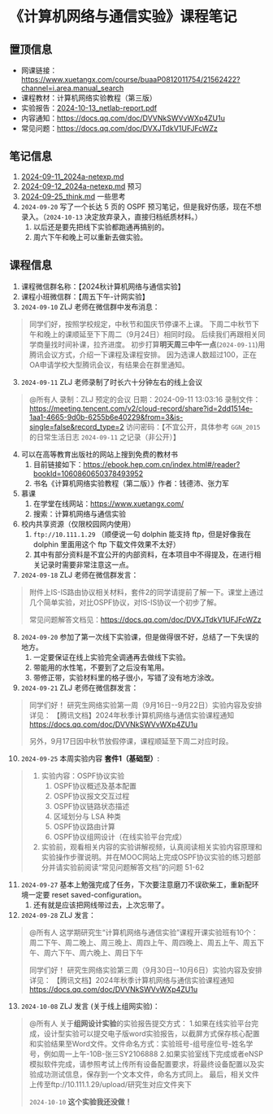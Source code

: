# 《计算机网络与通信实验》课程笔记

## 置顶信息

- 网课链接：https://www.xuetangx.com/course/buaaP0812011754/21562422?channel=i.area.manual_search
- 课程教材：计算机网络实验教程（第三版）
- 实验报告：[2024-10-13_netlab-report.pdf](../../blob/pdf/2024-10-13_netlab-report.pdf)
- 内容通知：https://docs.qq.com/doc/DVVNkSWVvWXp4ZU1u
- 常见问题：https://docs.qq.com/doc/DVXJTdkV1UFJFcWZz

## 笔记信息

1. [2024-09-11_2024a-netexp.md](../../data/2024a-netexp/2024-09-11_2024a-netexp.md)
2. [2024-09-12_2024a-netexp.md](../../data/2024a-netexp/2024-09-12_2024a-netexp.md) 预习
3. [2024-09-25_think.md](../../data/2024a-netexp/2024-09-25_think.md) 一些思考
4. `2024-09-20` 写了一个长达 5 页的 OSPF 预习笔记，但是我好伤感，现在不想录入。（`2024-10-13` 决定放弃录入，直接归档纸质材料。）
   1. 以后还是要先把线下实验都跑通再搞别的。
   2. 周六下午和晚上可以重新去做实验。

## 课程信息

1. 课程微信群名称：【2024秋计算机网络与通信实验】
2. 课程小班微信群：【周五下午-计网实验】
3. `2024-09-10` ZLJ 老师在微信群中发布消息：

> 同学们好，按照学校规定，中秋节和国庆节停课不上课。
> 下周二中秋节下午和晚上的课顺延至下下周二（9月24日）相同时段。
> 后续我们再跟相关同学商量找时间补课，拉齐进度。
> 初步打算**明天周三中午一点**(`2024-09-11`)用腾讯会议方式，介绍一下课程及课程安排。
> 因为选课人数超过100，正在OA申请学校大型腾讯会议，有结果会在群里通知。

3. `2024-09-11` ZLJ 老师录制了时长六十分钟左右的线上会议

> @所有人 录制：ZLJ 预定的会议
> 日期：2024-09-11 13:03:16
> 录制文件：https://meeting.tencent.com/v2/cloud-record/share?id=2dd1514e-1aa1-4665-9d0b-6255b6e40229&from=3&is-single=false&record_type=2
> 访问密码：【不宜公开，具体参考 `GGN_2015` 的日常生活日志 `2024-09-11` 之记录（非公开）】

4. 可以在高等教育出版社的网站上搜到免费的教材书
   1. 目前链接如下：https://ebook.hep.com.cn/index.html#/reader?bookId=1060860650378493952
   2. 书名《计算机网络实验教程（第二版）》作者：钱德沛、张力军
5. 慕课
   1. 在学堂在线网站：https://www.xuetangx.com/
   2. 搜索：计算机网络与通信实验
6. 校内共享资源（仅限校园网内使用）
   1. `ftp://10.111.1.29` （顺便说一句 dolphin 能支持 ftp，但是好像我在 dolphin 里面用这个 ftp 下载文件效果不太好）
   2. 其中有部分资料是不宜公开的内部资料，在本项目中不得提及，在进行相关记录时需要非常注意这一点。
7. `2024-09-18` ZLJ 老师在微信群发言：

> 附件上IS-IS路由协议相关材料，套件2的同学请提前了解一下。课堂上通过几个简单实验，对比OSPF协议，对IS-IS协议一个初步了解。
>
> 常见问题解答文档见：https://docs.qq.com/doc/DVXJTdkV1UFJFcWZz

8. `2024-09-20` 参加了第一次线下实验课，但是做得很不好，总结了一下失误的地方。
   1. 一定要保证在线上实验完全调通再去做线下实验。
   2. 带能用的水性笔，不要到了之后没有笔用。
   3. 带修正带，实验材料里的格子很小，写错了没有地方涂改。
9. `2024-09-21` ZLJ 老师在微信群发言：

> 同学们好！
> 研究生网络实验第一周（9月16日--9月22日）实验内容及安排详见：
> 【腾讯文档】2024年秋季计算机网络与通信实验课程通知 https://docs.qq.com/doc/DVVNkSWVvWXp4ZU1u
>
> 另外，9月17日因中秋节放假停课，课程顺延至下周二对应时段。

10. `2024-09-25` 本周实验内容 **套件1（基础型）**:

> 1. 实验内容：OSPF协议实验
>    1. OSPF协议概述及基本配置
>    2. OSPF协议报文交互过程
>    3. OSPF协议链路状态描述
>    4. 区域划分与 LSA 种类
>    5. OSPF协议路由计算
>    6. OSPF协议组网设计（在线实验平台完成）
> 2. 实验前，观看相关内容的实验讲解视频，认真阅读相关实验内容原理和实验操作步骤说明。并在MOOC网站上完成OSPF协议实验的练习题部分并请实验前阅读“常见问题解答文档”的问题 51-62

11. `2024-09-27` 基本上勉强完成了任务，下次要注意磨刀不误砍柴工，重新配环境一定要 reset saved-configuration。
    1. 还有就是应该把网线带过去，上次忘带了。
12. `2024-09-28` ZLJ 发言：

> @所有人 这学期研究生“计算机网络与通信实验”课程开课实验班有10个：
> 周二下午、周二晚上、周三晚上、周四上午、周四晚上、周五上午、周五下午、周六下午、周六晚上、周日下午
>
> 同学们好！
> 研究生网络实验第三周（9月30日--10月6日）实验内容及安排详见：
> 【腾讯文档】2024年秋季计算机网络与通信实验课程通知 https://docs.qq.com/doc/DVVNkSWVvWXp4ZU1u

13. `2024-10-08` ZLJ 发言 (关于线上组网实验)：

> @所有人 关于**组网设计实验**的实验报告提交方式：
> 1.如果在线实验平台完成，设计型实验可以提交电子版word实验报告，以截屏方式保存核心配置和实验结果至Word文件。文件命名方式：实验班号-组号座位号-姓名学号，例如周一上午-10B-张三SY2106888
> 2.如果实验室线下完成或者eNSP模拟软件完成，请参照考试上传所有设备配置要求，将最终设备配置以及实验成功测试信息，保存到一个文本文件，命名方式同上。
> 最后，相关文件上传至ftp://10.111.1.29/upload/研究生对应文件夹下
>
> `2024-10-10` **这个实验我还没做！**

